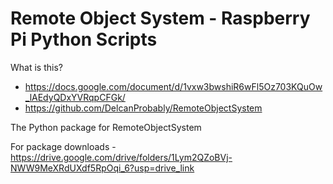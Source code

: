 # Remote Object System - Raspberry Pi Python Scripts

What is this? 

* https://docs.google.com/document/d/1vxw3bwshiR6wFl5Oz703KQuOw_lAEdyQDxYVRqpCFGk/
* https://github.com/DelcanProbably/RemoteObjectSystem

The Python package for RemoteObjectSystem

For package downloads - https://drive.google.com/drive/folders/1Lym2QZoBVj-NWW9MeXRdUXdf5RpOqi_6?usp=drive_link 
